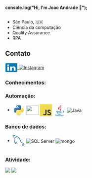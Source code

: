 #### console.log("Hi, I'm Joao Andrade 👋");

## 

- São Paulo,  :brazil:
- Ciência da computação
- Quality Assurance
- RPA


## Contato

<a href="https://www.linkedin.com/in/joao-vitor-andrade-de-araujo-9656b119b/" target="_blank">
  <img align="center" alt="Joao-LinkedIn" height="30" width="40" src="https://raw.githubusercontent.com/devicons/devicon/master/icons/linkedin/linkedin-original.svg">
</a>

<a href="https://www.instagram.com/andradejv__/" target="_blank">
  <img align="center" alt="Instagram" height="30" width="30" src="https://image.flaticon.com/icons/png/512/1384/1384063.png">
</a>

### Conhecimentos:

### Automação:

- <img align="center" alt="Python" heigth="30" width="40" src="https://raw.githubusercontent.com/devicons/devicon/master/icons/python/python-original.svg"> <img align="center" height="30" width="40" src="https://cdn.jsdelivr.net/gh/devicons/devicon/icons/ruby/ruby-original.svg"> <img align="center" alt="Js" heigth="28" width="40" src="https://raw.githubusercontent.com/devicons/devicon/master/icons/javascript/javascript-original.svg"> <img align="center" alt="Java" heigth="30" width="40" src="https://raw.githubusercontent.com/devicons/devicon/master/icons/java/java-original.svg"> <img align="center" alt="Java" heigth="30" width="40" src="https://cdn.icon-icons.com/icons2/2148/PNG/512/robotframework_icon_132027.png">

### Banco de dados:
- <img align="center" alt="mysql" heigth="30" width="40" src="https://raw.githubusercontent.com/devicons/devicon/master/icons/mysql/mysql-original.svg">   <img align="center" alt="SQL Server" heigth="30" width="40" src="https://cdn-icons-png.flaticon.com/512/2772/2772128.png"> <img align="center" alt="mongo" heigth="30" width="40" src="https://cdn.jsdelivr.net/gh/devicons/devicon/icons/mongodb/mongodb-original.svg">
##

### Atividade:

<div style="display:inline-block"> 
  <a href="https://github.com/AndradeJV"></a>
  <img height="140em" src="https://github-readme-stats.vercel.app/api?username=AndradeJV&show_icons=true&theme=dracula&include_all_commits=true&count_private=true" /> 
  <img height="140em" src="https://github-readme-stats.vercel.app/api/top-langs/?username=AndradeJV&layout=compact&langs_count=16&theme=dracula" />
</div>
